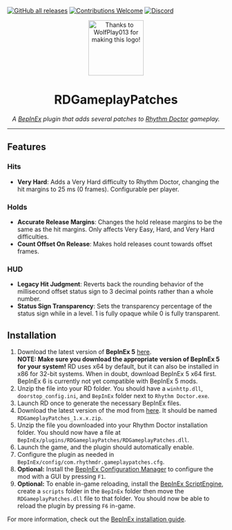[![GitHub all releases](https://img.shields.io/github/downloads/RandomGuyJCI/RDGameplayPatches/total)](https://github.com/RandomGuyJCI/RDGameplayPatches/releases/latest)
[![Contributions Welcome](https://img.shields.io/badge/contributions-welcome-brightgreen.svg?style=flat)](https://github.com/RandomGuyJCI/RDGameplayPatches/issues)
[![Discord](https://img.shields.io/discord/296802696243970049?color=%235865F2&label=discord&logo=Discord&logoColor=%23ffffff)](https://discord.gg/rhythmdr)

<div align="center">
  <img title="Thanks to WolfPlay013 for making this logo!" src="https://i.imgur.com/Ja4ukbG.png" width=128px>
  <h1>RDGameplayPatches</h1>
  <i>A <a href="https://github.com/BepInEx/BepInEx">BepInEx</a> plugin that adds several patches to <a href="https://rhythmdr.com">Rhythm Doctor</a> gameplay.</i>
</div>

---

## Features

### Hits
- **Very Hard**: Adds a Very Hard difficulty to Rhythm Doctor, changing the hit margins to 25 ms (0 frames). Configurable per player.

### Holds
- **Accurate Release Margins**: Changes the hold release margins to be the same as the hit margins. Only affects Very Easy, Hard, and Very Hard difficulties.
- **Count Offset On Release**: Makes hold releases count towards offset frames.

### HUD
- **Legacy Hit Judgment**: Reverts back the rounding behavior of the millisecond offset status sign to 3 decimal points rather than a whole number.
- **Status Sign Transparency**: Sets the transparency percentage of the status sign while in a level. 1 is fully opaque while 0 is fully transparent.

## Installation
1. Download the latest version of **BepInEx 5** [here](https://github.com/BepInEx/BepInEx/releases/latest). \
**NOTE: Make sure you download the appropriate version of BepInEx 5 for your system!** RD uses x64 by default, but it can also be installed in x86 for 32-bit systems. When in doubt, download BepInEx 5 x64 first. BepInEx 6 is currently not yet compatible with BepInEx 5 mods.
2. Unzip the file into your RD folder. You should have a `winhttp.dll`, `doorstop_config.ini`, and `BepInEx` folder next to `Rhythm Doctor.exe`.
3. Launch RD once to generate the necessary BepInEx files.
4. Download the latest version of the mod from [here](https://github.com/RandomGuyJCI/RDGameplayPatches/releases). It should be named `RDGameplayPatches_1.x.x.zip`.
5. Unzip the file you downloaded into your Rhythm Doctor installation folder. You should now have a file at `BepInEx/plugins/RDGameplayPatches/RDGameplayPatches.dll`.
6. Launch the game, and the plugin should automatically enable.
7. Configure the plugin as needed in `BepInEx/config/com.rhythmdr.gameplaypatches.cfg`.
8. **Optional:** Install the [BepInEx Configuration Manager](https://github.com/BepInEx/BepInEx.ConfigurationManager) to configure the mod with a GUI by pressing `F1`.
9. **Optional:** To enable in-game reloading, install the [BepInEx ScriptEngine](https://github.com/BepInEx/BepInEx.Debug/releases/latest), create a `scripts` folder in the `BepInEx` folder then move the `RDGameplayPatches.dll` file to that folder. You should now be able to reload the plugin by pressing `F6` in-game.

For more information, check out the [BepInEx installation guide](https://docs.bepinex.dev/articles/user_guide/installation/index.html).
